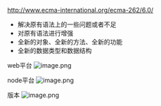 http://www.ecma-international.org/ecma-262/6.0/

- 解决原有语法上的一些问题或者不足
- 对原有语法进行增强
- 全新的对象、全新的方法、全新的功能
- 全新的数据类型和数据结构

web平台
![image.png](https://p9-juejin.byteimg.com/tos-cn-i-k3u1fbpfcp/97e01093f2534a388b6bdd200e3d7c21~tplv-k3u1fbpfcp-watermark.image?)

node平台
![image.png](https://p3-juejin.byteimg.com/tos-cn-i-k3u1fbpfcp/8f3c0268307d488cacf42531e6c4f4ca~tplv-k3u1fbpfcp-watermark.image?)

版本
![image.png](https://p9-juejin.byteimg.com/tos-cn-i-k3u1fbpfcp/5c2656e1d6ef4b7c9ac13d56a0d8daf4~tplv-k3u1fbpfcp-watermark.image?)


